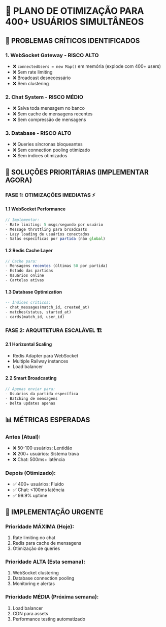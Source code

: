 # 🚀 PLANO DE OTIMIZAÇÃO PARA 400+ USUÁRIOS SIMULTÂNEOS

## 🚨 PROBLEMAS CRÍTICOS IDENTIFICADOS

### 1. **WebSocket Gateway** - RISCO ALTO
- ❌ `connectedUsers = new Map()` em memória (explode com 400+ users)
- ❌ Sem rate limiting 
- ❌ Broadcast desnecessário
- ❌ Sem clustering

### 2. **Chat System** - RISCO MÉDIO
- ❌ Salva toda mensagem no banco
- ❌ Sem cache de mensagens recentes
- ❌ Sem compressão de mensagens

### 3. **Database** - RISCO ALTO
- ❌ Queries síncronas bloqueantes
- ❌ Sem connection pooling otimizado
- ❌ Sem índices otimizados

## 🎯 SOLUÇÕES PRIORITÁRIAS (IMPLEMENTAR AGORA)

### **FASE 1: OTIMIZAÇÕES IMEDIATAS** ⚡

#### 1.1 **WebSocket Performance**
```typescript
// Implementar:
- Rate limiting: 5 msgs/segundo por usuário
- Message throttling para broadcasts
- Lazy loading de usuários conectados
- Salas específicas por partida (não global)
```

#### 1.2 **Redis Cache Layer**
```typescript
// Cache para:
- Mensagens recentes (últimas 50 por partida)
- Estado das partidas
- Usuários online
- Cartelas ativas
```

#### 1.3 **Database Optimization**
```sql
-- Índices críticos:
- chat_messages(match_id, created_at)
- matches(status, started_at)
- cards(match_id, user_id)
```

### **FASE 2: ARQUITETURA ESCALÁVEL** 🏗️

#### 2.1 **Horizontal Scaling**
- Redis Adapter para WebSocket
- Multiple Railway instances
- Load balancer

#### 2.2 **Smart Broadcasting**
```typescript
// Apenas enviar para:
- Usuários da partida específica
- Batching de mensagens
- Delta updates apenas
```

## 📊 MÉTRICAS ESPERADAS

### **Antes (Atual):**
- ❌ 50-100 usuários: Lentidão
- ❌ 200+ usuários: Sistema trava
- ❌ Chat: 500ms+ latência

### **Depois (Otimizado):**
- ✅ 400+ usuários: Fluido
- ✅ Chat: <100ms latência
- ✅ 99.9% uptime

## 🔧 IMPLEMENTAÇÃO URGENTE

### **Prioridade MÁXIMA (Hoje):**
1. Rate limiting no chat
2. Redis para cache de mensagens
3. Otimização de queries

### **Prioridade ALTA (Esta semana):**
1. WebSocket clustering
2. Database connection pooling
3. Monitoring e alertas

### **Prioridade MÉDIA (Próxima semana):**
1. Load balancer
2. CDN para assets
3. Performance testing automatizado
